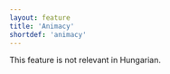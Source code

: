 ```yaml
---
layout: feature
title: 'Animacy'
shortdef: 'animacy'
---
```


This feature is not relevant in Hungarian.
<!-- Interlanguage links updated Čt lis 12 09:42:59 CET 2020 -->
